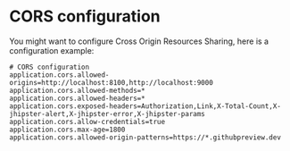 # CORS configuration

You might want to configure Cross Origin Resources Sharing, here is a configuration example:

```properties
# CORS configuration
application.cors.allowed-origins=http://localhost:8100,http://localhost:9000
application.cors.allowed-methods=*
application.cors.allowed-headers=*
application.cors.exposed-headers=Authorization,Link,X-Total-Count,X-jhipster-alert,X-jhipster-error,X-jhipster-params
application.cors.allow-credentials=true
application.cors.max-age=1800
application.cors.allowed-origin-patterns=https://*.githubpreview.dev
```
